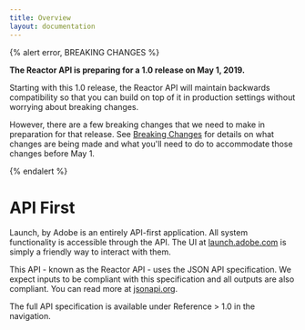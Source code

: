 ```yaml
---
title: Overview
layout: documentation
---
```


{% alert error, BREAKING CHANGES %}

**The Reactor API is preparing for a 1.0 release on May 1, 2019.**

Starting with this 1.0 release, the Reactor API will maintain backwards compatibility so that you can build on top of it in production settings without worrying about breaking changes.

However, there are a few breaking changes that we need to make in preparation for that release.  See [Breaking Changes](/api/release_notes/breaking-changes) for details on what changes are being made and what you'll need to do to accommodate those changes before May 1.

{% endalert %}

# API First

Launch, by Adobe is an entirely API-first application.  All system functionality is accessible through the API.  The UI at [launch.adobe.com](https://launch.adobe.com) is simply a friendly way to interact with them.

This API - known as the Reactor API - uses the JSON API specification.  We expect inputs to be compliant with this specification and all outputs are also compliant.  You can read more at [jsonapi.org](http://jsonapi.org/).

The full API specification is available under Reference > 1.0 in the navigation.
